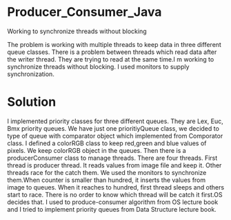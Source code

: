 # Producer_Consumer_Java
Working to synchronize threads without blocking

The problem is working with multiple threads to keep data in three different queue classes. There is a problem between threads which read data after the writer thread. They are trying to read at the same time.I m working to synchronize threads without blocking. I used monitors to supply synchronization.

# Solution

I implemented priority classes for three different queues. They are Lex, Euc, Bmx priority queues. We have just one prioritiyQueue class, we decided to type of queue with comparator object which implemented from Comporator class. I defined a colorRGB class to keep red,green and blue values of pixels. We keep colorRGB object in the queues. Then there is a producerConsumer class to manage threads. There are four threads. First thread is producer thread. It reads values from image file and keep it. Other threads race for the catch them. We used the monitors to synchronize them.When counter is smaller than hundred, it inserts the values from image to queues. When it reaches to hundred, first thread sleeps and others start to race. There is no order to know which thread will be catch it first.OS decides that. I used to produce-consumer algorithm from OS lecture book and I tried to implement priority queues from Data Structure lecture book.
